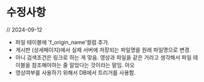 # 수정사항
// 2024-09-12
- 파일 테이블에 'f_origin_name'컬럼 추가.
- 게시판 (상세페이지)에서 실제 서버에 저장되는 파일명을 원래 파일명으로 변경. 
- 아니 검색조건은 링크로 하는 게 맞음. 영상과 파일을 같은 거라고 생각해서 파일 테이블을 참조해야하는 줄 알았다는 것이라는 말임. 아오
- 영상여부를 사용하기 위해서 DB에서 트리거를 사용함.
  
